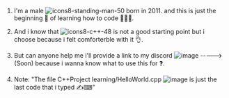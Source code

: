 1. I'm a male ![icons8-standing-man-50](https://github.com/AdemCpp/My-C-Code/assets/164550699/817b01ee-5573-48cb-8dab-3ec788889525) born in 2011. and this is just the beginning 🚀 of learning how to code 👨🏻‍💻.
 
2. And i know that ![icons8-c++-48](https://github.com/AdemCpp/My-C-Code/assets/164550699/31b276ba-ccb3-42b0-9b4c-4c45698e8e15) is not a good starting point but i choose because i felt comforterble with it 👌.
3. But can anyone help me i'll provide a link to my discord ![image](https://github.com/AdemCpp/My-C-Code/assets/164550699/56443876-8028-4495-aa24-dc053a3fdae5)
 ----->(Soon) because i wanna know what to use this for ❓.
4. Note: "The file C++Project learning/HelloWorld.cpp ![image](https://github.com/AdemCpp/My-C-Code/assets/164550699/7389eddf-d977-4b30-8acf-630a15070046) is just the last code that i typed ✍⌨"

